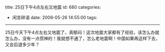 title: 25日下午4点左右又地震
id: 680
categories:
  - 闲言碎语
date: 2008-05-26 14:55:00
tags:
---

25日今天下午4点左右又地震了，真郁闷！这次地震大家都有了经验，该怎么办就怎么办，没有一点慌神的！我就想不通了，怎么老地震啊！中国如果再这样下去，又会后退多少年？